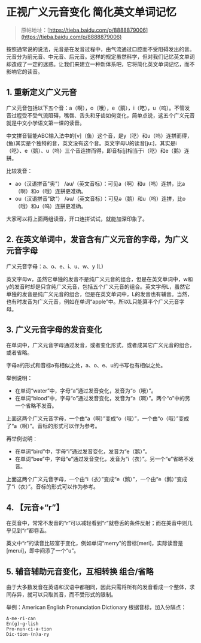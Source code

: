 # 正视广义元音变化 简化英文单词记忆

> 原帖地址：[https://tieba.baidu.com/p/8888879006](https://tieba.baidu.com/p/8888879006)

按照通常说的说法，元音是在发音过程中，由气流通过口腔而不受阻碍发出的音。元音分为前元音、中元音、后元音。这样的规定虽然科学，但对我们记忆英文单词却造成了一定的迷惑。让我们来建立一种新体系吧，它将简化英文单词记忆，而不影响它的读音。

## 1. 重新定义广义元音
广义元音包括以下五个音：a（啊），o（哦），e（鹅），i（呓），u（呜）。不管发音过程受不受气流阻碍，嘴唇、舌头和牙齿如何变化，简单点说，这五个广义元音就是中文小学语文第一课的读音。

中文拼音智能ABC输入法中的[v]（鱼）这个音，是y（呓）和u（呜）连拼而得，(鱼)其实是个独特的音，英文没有这个音。英文字母U的读音[ju:]，其实是i（呓）、e（鹅）、u（呜）三个音连拼而得，即音标[j]相当于i（呓）和e（鹅）连拼。

比较发音：

- ao（汉语拼音"奥"） /au/（英文音标）：可见a（啊）和u（呜）连拼，比a（啊）和o（哦）连拼更准确。
- ou（汉语拼音"欧"） /əu/（英文音标）：可见ə（鹅）和u（呜）连拼，比o（哦）和u（呜）连拼更准确。

大家可以将上面两组读音，开口连拼试试，就能加深印象了。

## 2. 在英文单词中，发音含有广义元音的字母，为广义元音字母
广义元音字母：a、o、e、i、u、w、y (L)

英文字母w，虽然它单独的发音不是纯广义元音的组合，但是在英文单词中，w和y的发音时却是只含纯广义元音，包括五个广义元音的组合。英文字母L，虽然它单独的发音是纯广义元音的组合，但是在英文单词中，L的发音也有辅音。当然，也有时发音为广义元音，例如在单词“apple”中。所以L只能算半个广义元音字母。

## 3. 广义元音字母的发音变化
在单词中，广义元音字母通过发音，或者变化形式，或者成其它广义元音的组合，或者省略。

字母a的形式和音标ə有相似之处，a、o、e、u的书写也有相似之处。

举例说明：

- 在单词“water”中，字母“a”通过发音变化，发音为“o（哦）”。
- 在单词“blood”中，字母“o”通过发音变化，发音为“a（啊）”。两个“o”中的另一个省略不发音。

上面这两个广义元音字母，一个由“a（啊）”变成“o（哦）”，一个由“o（哦）”变成了“a（啊）”。音标的形式可以作为参考。

再举例说明：

- 在单词“bird”中，字母“i”通过发音变化，发音为“e（鹅）”。
- 在单词“bee”中，字母“e”通过发音变化，发音为“i（衣）”。另一个“e”省略不发音。

上面这两个广义元音字母，一个由“i（衣）”变成“e（鹅）”，一个由“e（鹅）”变成了“i（衣）”。音标的形式可以作为参考。

## 4. 【元音+“r”】
在英音中，常常不发音的“r”可以减轻看到“r”就卷舌的条件反射；而在美音中则几乎见到“r”都卷舌。

英文中“r”的读音比较富于变化，例如单词“merry”的音标[meri]，实际读音是[merui]，即中间添了一个“u”。

## 5. 辅音辅助元音变化，互相转换 组合/省略
由于大多数发音在英语和汉语中都相同，因此只需将所有的发音看成一个整体，求同存异，就可以只取其音，而不受形式的限制。

举例：American English Pronunciation Dictionary 根据音标，加入分隔点：
```
A·me·ri·can
En(g)·g·lish
Pro·nun·ci·a·tion
Dic·tion·(n)a·ry
```